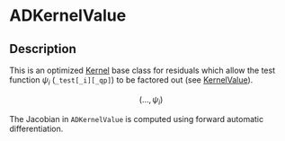 # ADKernelValue

## Description

This is an optimized [Kernel](/Kernel.md) base class for residuals which allow
the test function  $\psi_i$ (`_test[_i][_qp]`) to be factored out (see
[KernelValue](/KernelValue.md)).

$$
(\dots,\psi_i)
$$

The Jacobian in `ADKernelValue` is computed using forward automatic
differentiation.
